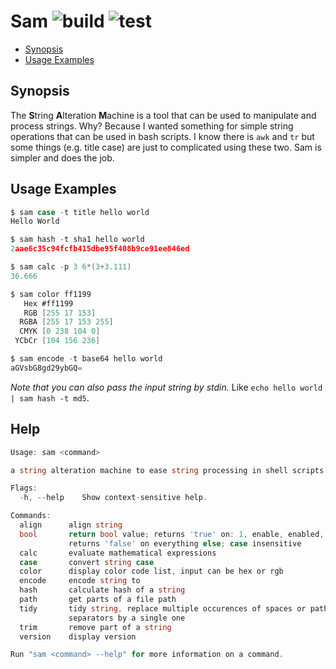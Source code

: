 # Sam ![build](https://github.com/triole/sam/actions/workflows/build.yaml/badge.svg) ![test](https://github.com/triole/sam/actions/workflows/test.yaml/badge.svg)

<!-- toc -->

- [Synopsis](#synopsis)
- [Usage Examples](#usage-examples)

<!-- /toc -->

## Synopsis

The **S**tring **A**lteration **M**achine is a tool that can be used to manipulate and process strings. Why? Because I wanted something for simple string operations that can be used in bash scripts. I know there is `awk` and `tr` but some things (e.g. title case) are just to complicated using these two. Sam is simpler and does the job.

## Usage Examples

```go mdox-exec="sh/pre case -t title hello world"
$ sam case -t title hello world
Hello World
```

```go mdox-exec="sh/pre hash -t sha1 hello world"
$ sam hash -t sha1 hello world
2aae6c35c94fcfb415dbe95f408b9ce91ee846ed
```

```go mdox-exec="sh/pre calc -p 3 '6*(3+3.111)'"
$ sam calc -p 3 6*(3+3.111)
36.666
```

```go mdox-exec="sh/pre color ff1199"
$ sam color ff1199
   Hex #ff1199
   RGB [255 17 153]
  RGBA [255 17 153 255]
  CMYK [0 238 104 0]
 YCbCr [104 156 236]
```

```go mdox-exec="sh/pre encode -t base64 hello world"
$ sam encode -t base64 hello world
aGVsbG8gd29ybGQ=
```

*Note that you can also pass the input string by stdin.* Like `echo hello world | sam hash -t md5`.

## Help

```go mdox-exec="r -h"
Usage: sam <command>

a string alteration machine to ease string processing in shell scripts

Flags:
  -h, --help    Show context-sensitive help.

Commands:
  align      align string
  bool       return bool value; returns 'true' on: 1, enable, enabled, on, true;
             returns 'false' on everything else; case insensitive
  calc       evaluate mathematical expressions
  case       convert string case
  color      display color code list, input can be hex or rgb
  encode     encode string to
  hash       calculate hash of a string
  path       get parts of a file path
  tidy       tidy string, replace multiple occurences of spaces or path
             separators by a single one
  trim       remove part of a string
  version    display version

Run "sam <command> --help" for more information on a command.
```
